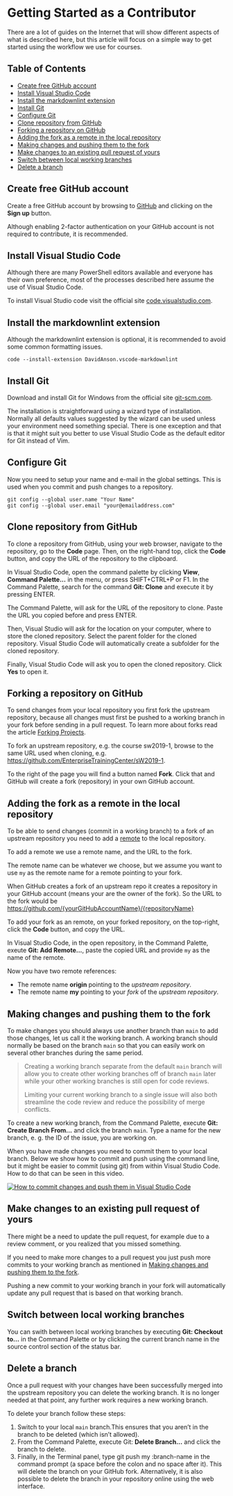 # Getting Started as a Contributor

There are a lot of guides on the Internet that will show different aspects of what is described here, but this article will focus on a simple way to get started using the workflow we use for courses.

## Table of Contents

* [Create free GitHub account](#create-free-github-account)
* [Install Visual Studio Code](#install-visual-studio-code)
* [Install the markdownlint extension](#install-the-markdownlint-extension)
* [Install Git](#install-git)
* [Configure Git](#configure-git)
* [Clone repository from GitHub](#clone-repository-from-github)
* [Forking a repository on GitHub](#forking-a-repository-on-github)
* [Adding the fork as a remote in the local repository](#adding-the-fork-as-a-remote-in-the-local-repository)
* [Making changes and pushing them to the fork](#making-changes-and-pushing-them-to-the-fork)
* [Make changes to an existing pull request of yours](#make-changes-to-an-existing-pull-request-of-yours)
* [Switch between local working branches](#switch-between-local-working-branches)
* [Delete a branch](#delete-a-branch)

## Create free GitHub account

Create a free GitHub account by browsing to [GitHub][1] and clicking on the **Sign up** button.

Although enabling 2-factor authentication on your GitHub account is not required to contribute, it is recommended.

## Install Visual Studio Code

Although there are many PowerShell editors available and everyone has their own preference, most of the processes described here assume the use of Visual Studio Code.

To install Visual Studio code visit the official site [code.visualstudio.com][2].

## Install the markdownlint extension

Although the markdownlint extension is optional, it is recommended to avoid some common formatting issues.

````shell
code --install-extension DavidAnson.vscode-markdownlint
````

## Install Git

Download and install Git for Windows from the official site [git-scm.com][3].

The installation is straightforward using a wizard type of installation. Normally all defaults values suggested by the wizard can be used unless your environment need something special. There is one exception and that is that it might suit you better to use Visual Studio Code as the default editor for Git instead of Vim.

## Configure Git

Now you need to setup your name and e-mail in the global settings. This is used when you commit and push changes to a repository.

````shell
git config --global user.name "Your Name"
git config --global user.email "your@emailaddress.com"
````

## Clone repository from GitHub

To clone a repository from GitHub, using your web browser, navigate to the repository, go to the **Code** page. Then, on the right-hand top, click the **Code** button, and copy the URL of the repository to the clipboard.

In Visual Studio Code, open the command palette by clicking **View**, **Command Palette...** in the menu, or press SHIFT+CTRL+P or F1. In the Command Palette, search for the command **Git: Clone** and execute it by pressing ENTER.

The Command Palette, will ask for the URL of the repository to clone. Paste the URL you copied before and press ENTER.

Then, Visual Studio will ask for the location on your computer, where to store the cloned repository. Select the parent folder for the cloned repository. Visual Studio Code will automatically create a subfolder for the cloned repository.

Finally, Visual Studio Code will ask you to open the cloned repository. Click **Yes** to open it.

## Forking a repository on GitHub

To send changes from your local repository you first fork the upstream repository, because all changes must first be pushed to a working branch in your fork before sending in a pull request. To learn more about forks read the article [Forking Projects][4].

To fork an upstream repository, e.g. the course sw2019-1, browse to the same URL used when cloning, e.g. https://github.com/EnterpriseTrainingCenter/sW2019-1.

To the right of the page you will find a button named **Fork**. Click that and GitHub will create a fork (repository) in your own GitHub account.

## Adding the fork as a remote in the local repository

To be able to send changes (commit in a working branch) to a fork of an upstream repository you need to add a [remote][5] to the local repository.

To add a remote we use a remote name, and the URL to the fork.

The remote name can be whatever we choose, but we assume you want to use ````my```` as the remote name for a remote pointing to your fork.

When GitHub creates a fork of an upstream repo it creates a repository in your GitHub account (means your are the owner of the fork). So the URL to the fork would be https://github.com/{yourGitHubAccountName}/{repositoryName}

To add your fork as an remote, on your forked repository, on the top-right, click the **Code** button, and copy the URL.

In Visual Studio Code, in the open repository, in the Command Palette, exeute **Git: Add Remote...**, paste the copied URL and provide ````my```` as the name of the remote.

Now you have two remote references:

* The remote name **origin** pointing to the *upstream repository*.
* The remote name **my** pointing to your *fork* of the *upstream repository*.

## Making changes and pushing them to the fork

To make changes you should always use another branch than ````main```` to add those changes, let us call it the working branch. A working branch should normally be based on the branch ````main```` so that you can easily work on several other branches during the same period.

> Creating a working branch separate from the default ````main```` branch will allow you to create other working branches off of branch ````main```` later while your other working branches is still open for code reviews.
>
> Limiting your current working branch to a single issue will also both streamline the code review and reduce the possibility of merge conflicts.

To create a new working branch, from the Command Palette, execute **Git: Create Branch From...** and click the branch ````main````. Type a name for the new branch, e. g. the ID of the issue, you are working on.

When you have made changes you need to commit them to your local branch. Below we show how to commit and push using the command line, but it might be easier to commit (using git) from within Visual Studio Code. How to do that can be seen in this video.

[![How to commit changes and push them in Visual Studio Code](https://img.youtube.com/vi/B8RSMBSzFuA/0.jpg)](https://www.youtube.com/watch?v=B8RSMBSzFuA)

## Make changes to an existing pull request of yours

There might be a need to update the pull request, for example due to a review comment, or you realized that you missed something.

If you need to make more changes to a pull request you just push more commits to your working branch as mentioned in [Making changes and pushing them to the fork](#making-changes-and-pushing-them-to-the-fork).

Pushing a new commit to your working branch in your fork will automatically update any pull request that is based on that working branch.

## Switch between local working branches

You can swith between local working branches by executing **Git: Checkout to...** in the Command Palette or by clicking the current branch name in the source control section of the status bar.

## Delete a branch

Once a pull request with your changes have been successfully merged into the upstream repository you can delete the working branch. It is no longer needed at that point, any further work requires a new working branch.

To delete your branch follow these steps:

1. Switch to your local ````main```` branch.This ensures that you aren’t in the branch to be deleted (which isn’t allowed).
2. From the Command Palette, execute Git: **Delete Branch...** and click the branch to delete.
3. Finally, in the Terminal panel, type git push my :branch-name in the command prompt (a space before the colon and no space after it). This will delete the branch on your GitHub fork. Alternatively, it is also possible to delete the branch in your repository online using the web interface.

[1]: https://github.com/
[2]: https://code.visualstudio.com/
[3]: https://git-scm.com/
[4]: https://guides.github.com/activities/forking/
[5]: http://git-scm.com/book/en/v2/Git-Basics-Working-with-Remotes